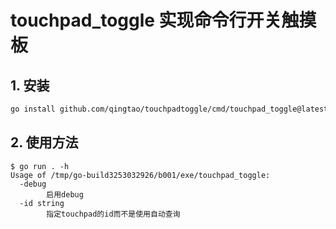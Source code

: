 # touchpad_toggle 实现命令行开关触摸板

## 1. 安装

```sh
go install github.com/qingtao/touchpadtoggle/cmd/touchpad_toggle@latest
```

## 2. 使用方法

```
$ go run . -h
Usage of /tmp/go-build3253032926/b001/exe/touchpad_toggle:
  -debug
        启用debug
  -id string
        指定touchpad的id而不是使用自动查询
```

